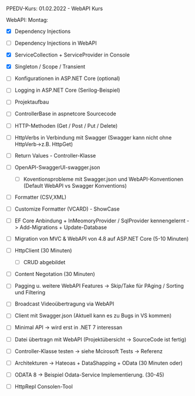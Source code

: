 PPEDV-Kurs: 01.02.2022 - WebAPI Kurs 


WebAPI:
Montag:
- [x] Dependency Injections 
- [ ] Dependency Injections in WebAPI
- [x] ServiceCollection + ServiceProvider in Console 
- [x] Singleton / Scope / Transient  
- [ ] Konfigurationen in ASP.NET Core (optional)
- [ ] Logging in ASP.NET Core (Serilog-Beispiel)
- [ ] Projektaufbau 
- [ ] ControllerBase in aspnetcore Sourcecode
- [ ] HTTP-Methoden (Get / Post / Put / Delete)
- [ ] HttpVerbs in Verbindung mit Swagger (Swagger kann nicht ohne HttpVerb->z.B. HttpGet)
- [ ] Return Values - Controller-Klasse
- [ ] OpenAPI-SwaggerUI-swagger.json
  - [ ] Koventionsprobleme mit Swagger.json und WebAPI-Konventionen (Default WebAPI vs Swagger Konventions)
- [ ] Formatter (CSV,XML)
- [ ] Customize Formatter (VCARD) - ShowCase 
- [ ] EF Core Anbindung + InMeomoryProvider / SqlProvider kennengelernt -> Add-Migrations + Update-Database


- [ ] Migration von MVC & WebAPI von 4.8 auf ASP.NET Core (5-10 Minuten)
- [ ] HttpClient (30 Minuten)
	- [ ] CRUD abgebildet
- [ ] Content Negotation (30 Minuten)
- [ ] Pagging u. weitere WebAPI Features -> Skip/Take für PAging / Sorting und Filtering
- [ ] Broadcast Videoübertragung via WebAPI

- [ ] Client mit Swagger.json (Aktuell kann es zu Bugs in VS kommen)
- [ ] Minimal API -> wird erst in .NET 7 interessan
- [ ] Datei übertragn mit WebAPI (Projektübersicht -> SourceCode ist fertig)
- [ ] Controller-Klasse testen -> siehe Mcirosoft Tests -> Referenz 
- [ ] Architekturen -> Hateoas + DataShapping + OData (30 Minuten oder) 
- [ ] ODATA 8 -> Beispiel Odata-Service Implementierung.  (30-45)
- [ ] HttpRepl Consolen-Tool 



